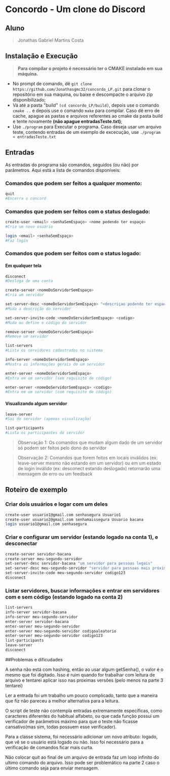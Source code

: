 # Concordo - Um clone do Discord

## Aluno
>Jonathas Gabriel Martins Costa

## Instalação e Execução
> **Para compilar o projeto é necessário ter o CMAKE instalado em sua máquina.**

* No prompt de comando, dê ```git clone https://github.com/Jonathasgmc32/concordo_LP.git``` para clonar o repositório em sua maquina, ou baixe e descompacte o arquivo zip disponibilizado;
* Vá até a pasta "build" ```(cd concordo_LP/build)```, depois use o comando ```cmake ..``` e depois use o comando ```make``` para compilar. Caso dê erro de cache, apague as pastas e arquivos referentes ao cmake da pasta build e tente novamente **(não apague entradasTeste.txt)**;
* Use ```./program``` para Executar o programa. Caso deseja usar um arquivo teste, contendo entradas de um
exemplo de excecução, use ```./program < entradasTeste.txt```

## Entradas

As entradas do programa são comandos, seguidos (ou não) por parâmetros. Aqui está a lista de comandos disponíveis:

<h3> Comandos que podem ser feitos a qualquer momento: </h3>

```bash
quit
#Encerra o concord
```

<h3> Comandos que podem ser feitos com o status deslogado: </h3>

```bash
create-user <email> <senhaSemEspaço> <nome podendo ter espaço>
#Cria um novo usuário

login <email> <senhaSemEspaço>
#Faz login
```

<h3> Comandos que podem ser feitos com o status logado: </h3>

<h4> Em qualquer tela </h4>

```bash
disconect
#Desloga de uma conta

create-server <nomeDoServidorSemEspaço>
#Cria um servidor

set-server-desc <nomeDoServidorSemEspaço> "<descriçao podendo ter espaço>"
#Muda a descrição do servidor

set-server-invite-code <nomeDoServidorSemEspaço> <codigo>
#Muda ou define o código do servidor

remove-server <nomeDoServidorSemEspaço>
#Remove um servidor

list-servers
#Lista os servidores cadastrados no sistema

info-server <nomeDoServidorSemEspaço>
#Mostra as informações gerais de um servidor

enter-server <nomeDoServidorSemEspaço>
#Entra em um servidor (sem requisito de código)

enter-server <nomeDoServidorSemEspaço> <codigo>
#Entra em um servidor (com requisito de código)
```

<h4> Visualizando algum servidor </h4>

```bash
leave-server
#Sai do servidor (apenas visualização)

list-participants
#Lista os participantes do servidor
```
>Observação 1: Os comandos que mudam algum dado de um servidor só podem ser feitos pelo dono do servidor

>Observação 2: Comandos que forem feitos em locais inválidos (ex: leave-server mesmo não estando em um servidor) ou em um estado de login inválido (ex: desconect estando deslogado) retornarão uma mensagem de erro ou um feedback

## Roteiro de exemplo

<h3> Criar dois usuários e logar com um deles</h3>

```bash
create-user usuario1@gmail.com senhasegura Usuario1
create-user usuario2@gmail.com senhamaissegura Usuario bacana
login usuario1@gmail.com senhasegura
```

<h3> Criar e configurar um servidor (estando logado na conta 1), e desconectar</h3>

```bash
create-server servidor-bacana
create-server meu-segundo-servidor
set-server-desc servidor-bacana "um servidor para pessoas legais"
set-server-desc meu-segundo-servidor "servidor para pessoas mais próximas"
set-server-invite-code meu-segundo-servidor codigo123
disconect
```
<h3> Listar servidores, buscar informações e entrar em servidores com e sem código (estando logado na conta 2) </h3>

```bash
list-servers
info-server servidor-bacana
info-server meu-segundo-servidor
enter-server servidor-bacana
enter-server meu-segundo-servidor
enter-server meu-segundo-servidor codigoaleatorio
enter-server meu-segundo-servidor codigo123
list-participants
leave-server
disconect
```

##Problemas e dificudades

A senha não está com hashing, então ao usar algum getSenha(), o valor é o mesmo que foi digitado. Isso é ruim quando for trabalhar com leitura de arquivo e tentarei aplicar isso nas proximas versões (pelo menos na parte 3 tentarei)

Ler a entrada foi um trabalho um pouco complicado, tanto que a maneira que fiz não pareceu a melhor alternativa para a leitura.

O script de teste não contempla entradas extremamente específicas, como caracteres diferentes do habitual alfabeto, ou que cada função possui um verificador de parâmetros máximo para que o teste não ficasse cansativo(mas sim, todas possuem esse verificador).

Para a classe sistema, foi necessário adicionar um novo atributo: logado, que vê se o usuário está logado ou não. Isso foi necessário para a verificação de comandos ficar mais curta.

Não colocar quit ao final de um arquivo de entrada faz um loop infinito do ultimo comando do arquivo. Isso pode ser problemático na parte 2 caso o último comando seja para enviar mensagem. 
